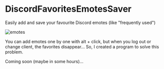 # DiscordFavoritesEmotesSaver
Easily add and save your favourite Discord emotes (like "frequently used")

![emotes](https://user-images.githubusercontent.com/61916582/138786506-ef327ba0-59f2-42b1-bc69-1e6ee9256416.png)

You can add emotes one by one with alt + click, but when you log out or change client, the favorites disappear... So, I created a program to solve this problem.

Coming soon (maybe in some hours)...
